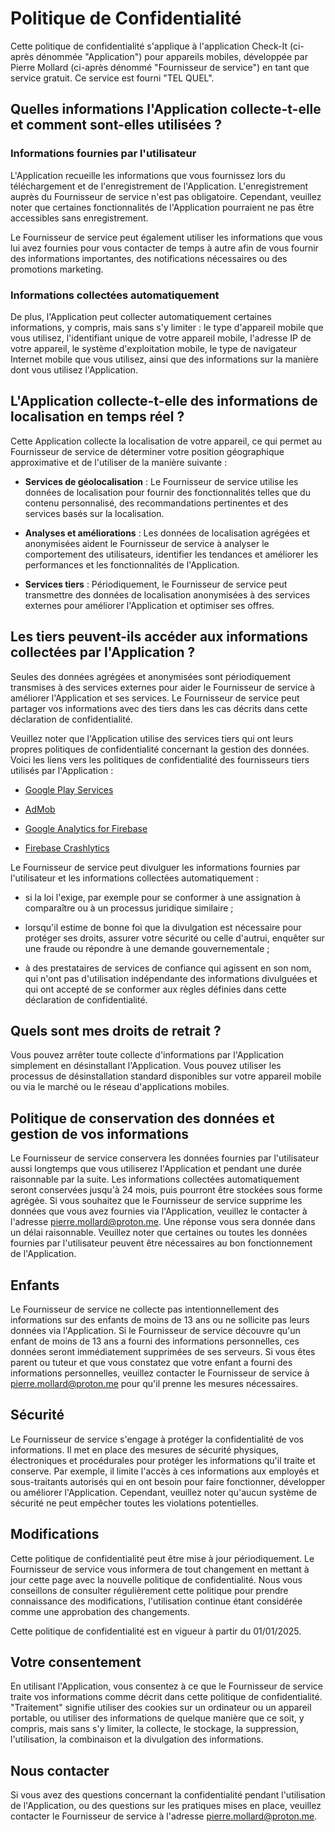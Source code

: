 # Politique de Confidentialité

Cette politique de confidentialité s'applique à l'application Check-It (ci-après dénommée "Application") pour appareils mobiles, développée par Pierre Mollard (ci-après dénommé "Fournisseur de service") en tant que service gratuit. Ce service est fourni "TEL QUEL".

## Quelles informations l'Application collecte-t-elle et comment sont-elles utilisées ?
### Informations fournies par l'utilisateur
L'Application recueille les informations que vous fournissez lors du téléchargement et de l'enregistrement de l'Application. L'enregistrement auprès du Fournisseur de service n'est pas obligatoire. Cependant, veuillez noter que certaines fonctionnalités de l'Application pourraient ne pas être accessibles sans enregistrement.

Le Fournisseur de service peut également utiliser les informations que vous lui avez fournies pour vous contacter de temps à autre afin de vous fournir des informations importantes, des notifications nécessaires ou des promotions marketing.

### Informations collectées automatiquement
De plus, l'Application peut collecter automatiquement certaines informations, y compris, mais sans s'y limiter : le type d'appareil mobile que vous utilisez, l'identifiant unique de votre appareil mobile, l'adresse IP de votre appareil, le système d'exploitation mobile, le type de navigateur Internet mobile que vous utilisez, ainsi que des informations sur la manière dont vous utilisez l'Application.

## L'Application collecte-t-elle des informations de localisation en temps réel ?
Cette Application collecte la localisation de votre appareil, ce qui permet au Fournisseur de service de déterminer votre position géographique approximative et de l'utiliser de la manière suivante :

- **Services de géolocalisation** : Le Fournisseur de service utilise les données de localisation pour fournir des fonctionnalités telles que du contenu personnalisé, des recommandations pertinentes et des services basés sur la localisation.

- **Analyses et améliorations** : Les données de localisation agrégées et anonymisées aident le Fournisseur de service à analyser le comportement des utilisateurs, identifier les tendances et améliorer les performances et les fonctionnalités de l'Application.

- **Services tiers** : Périodiquement, le Fournisseur de service peut transmettre des données de localisation anonymisées à des services externes pour améliorer l'Application et optimiser ses offres.

## Les tiers peuvent-ils accéder aux informations collectées par l'Application ?
Seules des données agrégées et anonymisées sont périodiquement transmises à des services externes pour aider le Fournisseur de service à améliorer l'Application et ses services. Le Fournisseur de service peut partager vos informations avec des tiers dans les cas décrits dans cette déclaration de confidentialité.

Veuillez noter que l'Application utilise des services tiers qui ont leurs propres politiques de confidentialité concernant la gestion des données. Voici les liens vers les politiques de confidentialité des fournisseurs tiers utilisés par l'Application :

- [Google Play Services](https://policies.google.com/privacy)

- [AdMob](https://support.google.com/admob/answer/6128543)

- [Google Analytics for Firebase](https://firebase.google.com/support/privacy)

- [Firebase Crashlytics](https://firebase.google.com/support/privacy)

Le Fournisseur de service peut divulguer les informations fournies par l'utilisateur et les informations collectées automatiquement :

- si la loi l'exige, par exemple pour se conformer à une assignation à comparaître ou à un processus juridique similaire ;

- lorsqu'il estime de bonne foi que la divulgation est nécessaire pour protéger ses droits, assurer votre sécurité ou celle d'autrui, enquêter sur une fraude ou répondre à une demande gouvernementale ;

- à des prestataires de services de confiance qui agissent en son nom, qui n'ont pas d'utilisation indépendante des informations divulguées et qui ont accepté de se conformer aux règles définies dans cette déclaration de confidentialité.

## Quels sont mes droits de retrait ?
Vous pouvez arrêter toute collecte d'informations par l'Application simplement en désinstallant l'Application. Vous pouvez utiliser les processus de désinstallation standard disponibles sur votre appareil mobile ou via le marché ou le réseau d'applications mobiles.

## Politique de conservation des données et gestion de vos informations
Le Fournisseur de service conservera les données fournies par l'utilisateur aussi longtemps que vous utiliserez l'Application et pendant une durée raisonnable par la suite. Les informations collectées automatiquement seront conservées jusqu'à 24 mois, puis pourront être stockées sous forme agrégée. Si vous souhaitez que le Fournisseur de service supprime les données que vous avez fournies via l'Application, veuillez le contacter à l'adresse pierre.mollard@proton.me. Une réponse vous sera donnée dans un délai raisonnable. Veuillez noter que certaines ou toutes les données fournies par l'utilisateur peuvent être nécessaires au bon fonctionnement de l'Application.

## Enfants
Le Fournisseur de service ne collecte pas intentionnellement des informations sur des enfants de moins de 13 ans ou ne sollicite pas leurs données via l'Application. Si le Fournisseur de service découvre qu'un enfant de moins de 13 ans a fourni des informations personnelles, ces données seront immédiatement supprimées de ses serveurs. Si vous êtes parent ou tuteur et que vous constatez que votre enfant a fourni des informations personnelles, veuillez contacter le Fournisseur de service à pierre.mollard@proton.me pour qu'il prenne les mesures nécessaires.

## Sécurité
Le Fournisseur de service s'engage à protéger la confidentialité de vos informations. Il met en place des mesures de sécurité physiques, électroniques et procédurales pour protéger les informations qu'il traite et conserve. Par exemple, il limite l'accès à ces informations aux employés et sous-traitants autorisés qui en ont besoin pour faire fonctionner, développer ou améliorer l'Application. Cependant, veuillez noter qu'aucun système de sécurité ne peut empêcher toutes les violations potentielles.

## Modifications
Cette politique de confidentialité peut être mise à jour périodiquement. Le Fournisseur de service vous informera de tout changement en mettant à jour cette page avec la nouvelle politique de confidentialité. Nous vous conseillons de consulter régulièrement cette politique pour prendre connaissance des modifications, l'utilisation continue étant considérée comme une approbation des changements.

Cette politique de confidentialité est en vigueur à partir du 01/01/2025.

## Votre consentement
En utilisant l'Application, vous consentez à ce que le Fournisseur de service traite vos informations comme décrit dans cette politique de confidentialité. "Traitement" signifie utiliser des cookies sur un ordinateur ou un appareil portable, ou utiliser des informations de quelque manière que ce soit, y compris, mais sans s'y limiter, la collecte, le stockage, la suppression, l'utilisation, la combinaison et la divulgation des informations.

## Nous contacter
Si vous avez des questions concernant la confidentialité pendant l'utilisation de l'Application, ou des questions sur les pratiques mises en place, veuillez contacter le Fournisseur de service à l'adresse pierre.mollard@proton.me.